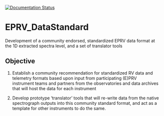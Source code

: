 [![Documentation Status](https://readthedocs.org/projects/eprv-data-standard/badge/?version=latest)](https://eprv-data-standard.readthedocs.io/en/latest/?badge=latest)

# EPRV_DataStandard
Development of a community endorsed, standardized EPRV data format at the 1D extracted spectra level, and a set of translator tools

## Objective

1) Establish a community recommendation for standardized RV data and telemetry formats based upon input from participating (E)PRV instrument teams and partners from the observatories and data archives that will host the data for each instrument

2) Develop prototype ‘translator’ tools that will re-write data from the native spectrograph outputs into this community standard format, and act as a template for other instruments to do the same.
